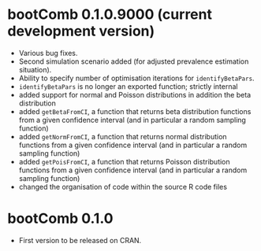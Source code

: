# bootComb 0.1.0.9000 (current development version)

* Various bug fixes.
* Second simulation scenario added (for adjusted prevalence estimation situation).
* Ability to specify number of optimisation iterations for `identifyBetaPars`.
* `identifyBetaPars` is no longer an exported function; strictly internal
* added support for normal and Poisson distributions in addition the beta distribution
* added `getBetaFromCI`, a function that returns beta distribution functions from a given confidence interval (and in particular a random sampling function)
* added `getNormFromCI`, a function that returns normal distribution functions from a given confidence interval (and in particular a random sampling function)
* added `getPoisFromCI`, a function that returns Poisson distribution functions from a given confidence interval (and in particular a random sampling function)
* changed the organisation of code within the source R code files

# bootComb 0.1.0

* First version to be released on CRAN.
